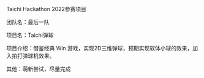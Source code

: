 Taichi Hackathon 2022参赛项目

团队名：最后一队

项目名：Taichi弹球

项目介绍：借鉴经典 Win 游戏，实现2D三维弹球，预期实现软体小球的效果，加入拍打弹球机效果。

其他：萌新尝试，尽量完成
